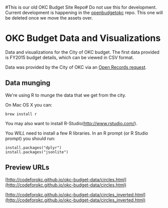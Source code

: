 #This is our old OKC Budget Site Repo#
Do not use this for development. Current development is happening in the [openbudgetokc](https://github.com/codeforokc/openbudgetokc) repo. This one will be deleted once we move the assets over.

# OKC Budget Data and Visualizations

Data and visualizations for the City of OKC budget. The first data provided is FY2015 budget details, which can be viewed in CSV format.

Data was provided by the City of OKC via an [Open Records request](http://www.okc.gov/clerk/OpenRecordsRequest/Forms/SubmitOpenRecordsRequest.aspx).

## Data munging

We're using R to munge the data that we get from the city.

On Mac OS X you can:

```
brew install r
```

You may also want to install R-Studio(http://www.rstudio.com/).

You *WILL* need to install a few R libraries. In an R prompt (or R
Studio prompt) you should run:

```
install.packages("dplyr")
install.packages("jsonlite")
```

## Preview URLs

[http://codeforokc.github.io/okc-budget-data/circles.html](http://codeforokc.github.io/okc-budget-data/circles.html)

[http://codeforokc.github.io/okc-budget-data/circles_inverted.html](http://codeforokc.github.io/okc-budget-data/circles_inverted.html)
